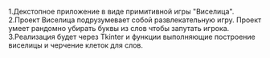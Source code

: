 1.Декстопное приложение в виде примитивной игры "Виселица".
2.Проект Виселица подрузумевает собой развлекательную игру. Проект умеет рандомно убирать буквы из слов чтобы запутать 
игрока.
3.Реализация будет через Tkinter и функции выполняющие построение виселицы и черчение клеток для слов.